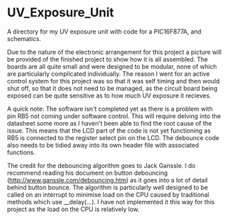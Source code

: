 # UV_Exposure_Unit
A directory for my UV exposure unit with code for a PIC16F877A, and schematics.

Due to the nature of the electronic arrangement for this project a picture will be provided of the finished project to show how it is all assembled. The boards are all quite small and were designed to be modular, none of which are particularly complicated individually. The reason I went for an active control system for this project was so that it was self timing and then would shut off, so that it does not need to be managed, as the circuit board being exposed can be quite sensitive as to how much UV exposure it recieves.

A quick note: The software isn't completed yet as there is a problem with pin RB5 not coming under software control. This will require delving into the datasheet some more as I haven't been able to find the root cause of the issue. This means that the LCD part of the code is not yet functioning as RB5 is connected to the register select pin on the LCD. The debounce code also needs to be tidied away into its own header file with associated functions.

The credit for the debouncing algorithm goes to Jack Ganssle. I do recommend reading his document on button debouncing (http://www.ganssle.com/debouncing.htm) as it goes into a lot of detail behind button bounce. The algorithm is particularly well designed to be called on an interrupt to minimise load on the CPU caused by traditional methods which use __delay(...). I have not implemented it this way for this project as the load on the CPU is relatively low.
